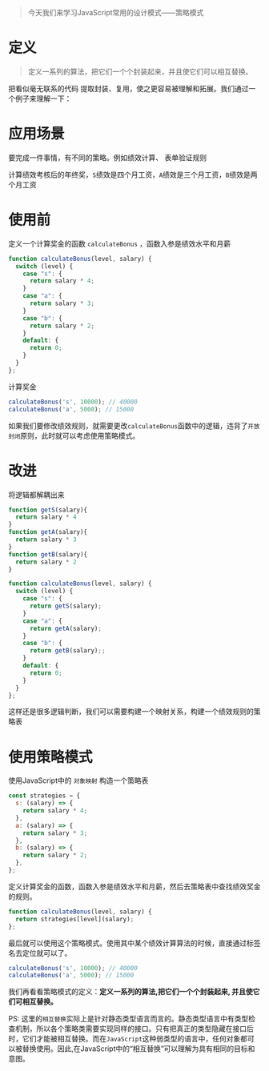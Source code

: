 
> 今天我们来学习JavaScript常用的设计模式——策略模式

# 定义

> 定义⼀系列的算法，把它们⼀个个封装起来，并且使它们可以相互替换。

把看似毫⽆联系的代码 提取封装、复⽤，使之更容易被理解和拓展。我们通过一个例子来理解一下：

# 应用场景

要完成⼀件事情，有不同的策略。例如绩效计算、 表单验证规则

计算绩效考核后的年终奖，`S`绩效是四个月工资，`A`绩效是三个月工资，`B`绩效是两个月工资

# 使用前

定义一个计算奖金的函数 `calculateBonus` ，函数入参是绩效水平和月薪 

```js
function calculateBonus(level, salary) {
  switch (level) {
    case "s": {
      return salary * 4;
    }
    case "a": {
      return salary * 3;
    }
    case "b": {
      return salary * 2;
    }
    default: {
      return 0;
    }
  }
};
```
计算奖金

```js
calculateBonus('s', 10000); // 40000
calculateBonus('a', 5000); // 15000
```

如果我们要修改绩效规则，就需要更改`calculateBonus`函数中的逻辑，违背了`开放封闭`原则，此时就可以考虑使用策略模式。

# 改进

将逻辑都解耦出来

```js
function getS(salary){
  return salary * 4
}
function getA(salary){
  return salary * 3
}
function getB(salary){
  return salary * 2
}

function calculateBonus(level, salary) {
  switch (level) {
    case "s": {
      return getS(salary);
    }
    case "a": {
      return getA(salary);
    }
    case "b": {
      return getB(salary);;
    }
    default: {
      return 0;
    }
  }
};
```

这样还是很多逻辑判断，我们可以需要构建一个映射关系，构建一个绩效规则的策略表

# 使用策略模式

使用JavaScript中的 `对象映射` 构造一个策略表

```js
const strategies = {
  s: (salary) => {
    return salary * 4;
  },
  a: (salary) => {
    return salary * 3;
  },
  b: (salary) => {
    return salary * 2;
  },
};
```

定义计算奖金的函数，函数入参是绩效水平和月薪，然后去策略表中查找绩效奖金的规则。

```js
function calculateBonus(level, salary) {
  return strategies[level](salary);
};
```

最后就可以使用这个策略模式。使用其中某个绩效计算算法的时候，直接通过标签名去定位就可以了。

```js
calculateBonus('s', 10000); // 40000
calculateBonus('a', 5000); // 15000
```

我们再看看策略模式的定义：**定义一系列的算法,把它们一个个封装起来, 并且使它们可相互替换。**

PS: 这里的`相互替换`实际上是针对静态类型语言而言的。静态类型语言中有类型检查机制，所以各个策略类需要实现同样的接口。只有把真正的类型隐藏在接口后时，它们才能被相互替换。而在`JavaScript`这种弱类型的语言中，任何对象都可以被替换使用。因此,在JavaScript中的“相互替换”可以理解为具有相同的目标和意图。

